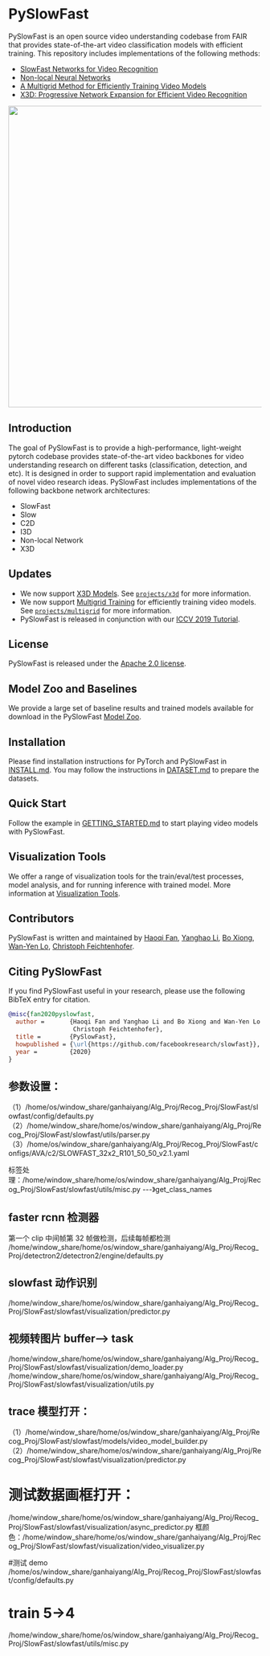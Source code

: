 # PySlowFast

PySlowFast is an open source video understanding codebase from FAIR that provides state-of-the-art video classification models with efficient training. This repository includes implementations of the following methods:

- [SlowFast Networks for Video Recognition](https://arxiv.org/abs/1812.03982)
- [Non-local Neural Networks](https://arxiv.org/abs/1711.07971)
- [A Multigrid Method for Efficiently Training Video Models](https://arxiv.org/abs/1912.00998)
- [X3D: Progressive Network Expansion for Efficient Video Recognition](https://arxiv.org/abs/2004.04730)

<div align="center">
  <img src="demo/ava_demo.gif" width="600px"/>
</div>

## Introduction

The goal of PySlowFast is to provide a high-performance, light-weight pytorch codebase provides state-of-the-art video backbones for video understanding research on different tasks (classification, detection, and etc). It is designed in order to support rapid implementation and evaluation of novel video research ideas. PySlowFast includes implementations of the following backbone network architectures:

- SlowFast
- Slow
- C2D
- I3D
- Non-local Network
- X3D

## Updates

- We now support [X3D Models](https://arxiv.org/abs/2004.04730). See [`projects/x3d`](./projects/x3d/README.md) for more information.
- We now support [Multigrid Training](https://arxiv.org/abs/1912.00998) for efficiently training video models. See [`projects/multigrid`](./projects/multigrid/README.md) for more information.
- PySlowFast is released in conjunction with our [ICCV 2019 Tutorial](https://alexander-kirillov.github.io/tutorials/visual-recognition-iccv19/).

## License

PySlowFast is released under the [Apache 2.0 license](LICENSE).

## Model Zoo and Baselines

We provide a large set of baseline results and trained models available for download in the PySlowFast [Model Zoo](MODEL_ZOO.md).

## Installation

Please find installation instructions for PyTorch and PySlowFast in [INSTALL.md](INSTALL.md). You may follow the instructions in [DATASET.md](slowfast/datasets/DATASET.md) to prepare the datasets.

## Quick Start

Follow the example in [GETTING_STARTED.md](GETTING_STARTED.md) to start playing video models with PySlowFast.

## Visualization Tools

We offer a range of visualization tools for the train/eval/test processes, model analysis, and for running inference with trained model.
More information at [Visualization Tools](VISUALIZATION_TOOLS.md).

## Contributors

PySlowFast is written and maintained by [Haoqi Fan](https://haoqifan.github.io/), [Yanghao Li](https://lyttonhao.github.io/), [Bo Xiong](https://www.cs.utexas.edu/~bxiong/), [Wan-Yen Lo](https://www.linkedin.com/in/wanyenlo/), [Christoph Feichtenhofer](https://feichtenhofer.github.io/).

## Citing PySlowFast

If you find PySlowFast useful in your research, please use the following BibTeX entry for citation.

```BibTeX
@misc{fan2020pyslowfast,
  author =       {Haoqi Fan and Yanghao Li and Bo Xiong and Wan-Yen Lo and
                  Christoph Feichtenhofer},
  title =        {PySlowFast},
  howpublished = {\url{https://github.com/facebookresearch/slowfast}},
  year =         {2020}
}
```

## 参数设置：

（1）/home/os/window_share/ganhaiyang/Alg_Proj/Recog_Proj/SlowFast/slowfast/config/defaults.py
（2）/home/window_share/home/os/window_share/ganhaiyang/Alg_Proj/Recog_Proj/SlowFast/slowfast/utils/parser.py
（3）/home/os/window_share/ganhaiyang/Alg_Proj/Recog_Proj/SlowFast/configs/AVA/c2/SLOWFAST_32x2_R101_50_50_v2.1.yaml

标签处理：/home/window_share/home/os/window_share/ganhaiyang/Alg_Proj/Recog_Proj/SlowFast/slowfast/utils/misc.py ---》get_class_names

## faster rcnn 检测器

第一个 clip 中间帧第 32 帧做检测，后续每帧都检测
/home/window_share/home/os/window_share/ganhaiyang/Alg_Proj/Recog_Proj/detectron2/detectron2/engine/defaults.py

## slowfast 动作识别

/home/window_share/home/os/window_share/ganhaiyang/Alg_Proj/Recog_Proj/SlowFast/slowfast/visualization/predictor.py

## 视频转图片 buffer--> task

/home/window_share/home/os/window_share/ganhaiyang/Alg_Proj/Recog_Proj/SlowFast/slowfast/visualization/demo_loader.py
/home/window_share/home/os/window_share/ganhaiyang/Alg_Proj/Recog_Proj/SlowFast/slowfast/visualization/utils.py

## trace 模型打开：

（1）/home/window_share/home/os/window_share/ganhaiyang/Alg_Proj/Recog_Proj/SlowFast/slowfast/models/video_model_builder.py
（2）/home/window_share/home/os/window_share/ganhaiyang/Alg_Proj/Recog_Proj/SlowFast/slowfast/visualization/predictor.py

# 测试数据画框打开：

/home/window_share/home/os/window_share/ganhaiyang/Alg_Proj/Recog_Proj/SlowFast/slowfast/visualization/async_predictor.py
框颜色：/home/window_share/home/os/window_share/ganhaiyang/Alg_Proj/Recog_Proj/SlowFast/slowfast/visualization/video_visualizer.py

#测试 demo
/home/os/window_share/ganhaiyang/Alg_Proj/Recog_Proj/SlowFast/slowfast/config/defaults.py

# train 5->4

/home/window_share/home/os/window_share/ganhaiyang/Alg_Proj/Recog_Proj/SlowFast/slowfast/utils/misc.py
